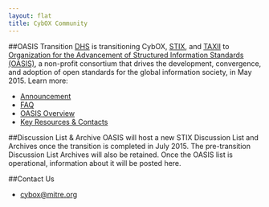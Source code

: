 ```yaml
---
layout: flat
title: CybOX Community
---
```



##OASIS Transition
[DHS](http://www.dhs.gov/office-cybersecurity-and-communications/) is transitioning CybOX, [STIX](https://github.com/STIXProject/), and [TAXII](https://github.com/TAXIIProject/) to [Organization for the Advancement of Structured Information Standards (OASIS)](https://www.oasis-open.org/), a non-profit consortium that drives the development, convergence, and adoption of open standards for the global information society, in May 2015. Learn more:

* [Announcement](http://stixproject.tumblr.com/post/117006597637/dhs-leads-effort-to-transition-automated)
* [FAQ](https://stixproject.github.io/oasis-faq.pdf)
* [OASIS Overview](https://stixproject.github.io/stix-at-oasis.pdf)
* [Key Resources & Contacts](https://stixproject.github.io/oasis-cti-info.html)

##Discussion List & Archive
OASIS will host a new STIX Discussion List and Archives once the transition is completed in July 2015. The pre-transition Discussion List Archives will also be retained. Once the OASIS list is operational, information about it will be posted here.

##Contact Us
* [cybox@mitre.org](mailto:cybox@mitre.org)
